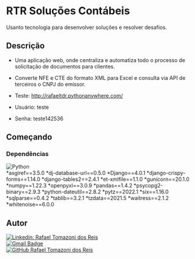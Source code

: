 
# RTR Soluções Contábeis

Usanto tecnologia para desenvolver soluções e resolver desafios.

## Descrição

* Uma aplicação web, onde centraliza e automatiza todo o processo de solicitação de documentos para clientes. 
* Converte NFE e CTE do formato XML para Excel e consulta via API de terceiros o CNPJ do emissor.

* Teste: http://rafaeltdr.pythonanywhere.com/
* Usuário: teste
* Senha: teste142536

## Começando

### Dependências

![Python](https://img.shields.io/badge/-Python-333333?style=flat&logo=python)  
*asgiref==3.5.0
*dj-database-url==0.5.0
*Django==4.0.1
*django-crispy-forms==1.14.0
*django-tables2==2.4.1
*et-xmlfile==1.1.0
*gunicorn==20.1.0
*numpy==1.22.3
*openpyxl==3.0.9
*pandas==1.4.2
*psycopg2-binary==2.9.3
*python-dateutil==2.8.2
*pytz==2022.1
*six==1.16.0
*sqlparse==0.4.2
*tablib==3.2.1
*tzdata==2021.5
*waitress==2.1.2
*whitenoise==6.0.0


## Autor

[![Linkedin: Rafael Tomazoni dos Reis](https://img.shields.io/badge/-Rafael%20Tomazoni-blue?style=flat-square&logo=Linkedin&logoColor=white&link=https://linkedin.com/in/RafaelTDR)](https://linkedin.com/in/RafaelTDR)  
[![Gmail Badge](https://img.shields.io/badge/-rafa.eel.tomazoni@gmail.com-006bed?style=flat-square&logo=Gmail&logoColor=white&link=mailto:rafa.eel.tomazoni@gmail.com)](mailto:rafa.eel.tomazoni@gmail.com)  
[![GitHub Rafael Tomazoni dos Reis]( https://img.shields.io/github/followers/RafaTDR?label=follow&style=social)](https://github.com/RafaTDR)  

